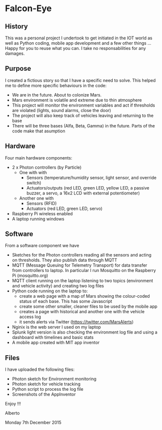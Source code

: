 # Falcon-Eye
## History
This was a personal project I undertook to get initiated in the IOT world as well as Python coding, mobile app development
and a few other things ... Happy for you to reuse what you can. I take no responsabilities for any damages.

## Purpose
I created a fictious story so that I have a specific need to solve. This helped me to define more specific behaviours in the code:
 - We are in the future. About to colonize Mars.
 - Mars environment is volatile and extreme due to thin atmosphere
 - This project will monitor the environment variables and act if thresholds are violated (lights, sound alarms, close the door)
 - The project will also keep track of vehicles leaving and returning to the base
 - There will be three bases (Alfa, Beta, Gamma) in the future. Parts of the code make that asumption

## Hardware
Four main hardware components:
 - 2 x Photon controllers (by Particle)
     - One with with
        * Sensors (temperature/humidity sensor, light sensor, and override switch)
        * Actuators/outputs (red LED, green LED, yellow LED, a passive buzzer, a servo, a 16x2 LCD with external potentiometer)
     - Another one with
        * Sensors (RFID)
        * Actuators (red LED, green LED, servo)
 - Raspberry Pi wireless enabled
 - A laptop running windows
 
## Software
 From a software component we have
 - Sketches for the Photon controllers reading all the sensors and acting on thresholds. They also publish data through MQTT
 - MQTT (Message Queuing for Telemetry Transport) for data transfer from controllers to laptop. In particular I run Mosquitto
 on the Raspberry Pi (mosquitto.org)
 - MQTT client running on the laptop listening to two topics (environment and vehicle activity) and creating two log files
 - Python code running on the laptop to:
    + create a web page with a map of Mars showing the colour-coded status of each base. This has some Javascript
    + create some other smaller, cleaner files to be used by the mobile app
    + creates a page with historical and another one with the vehicle access log
    + it sends alerts via Twitter (https://twitter.com/MarsAlerts)
 - Nginix is the web server I used on my laptop
 - Splunk light version is also checking the environment log file and using a dashboard with timelines and basic stats
 - A mobile app created with MIT app inventor

## Files 
 I have uploaded the following files:
  - Photon sketch for Environment monitoring
  - Photon sketch for vehicle tracking
  - Python script to process the log file
  - Screenshots of the AppInventor
  
Enjoy !!!

Alberto

Monday 7th December 2015
